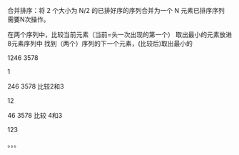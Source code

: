 合并排序：将 2 个大小为 N/2 的已排好序的序列合并为一个 N 元素已排序序列 需要N次操作。

在两个序列中，比较当前元素（当前=头一次出现的第一个）
取出最小的元素放进8元素序列中
找到（两个）序列的下一个元素，(比较后)取出最小的

1246 3578

1

246 3578 比较2和3

12

46 3578 比较 4和3

123

。。。





